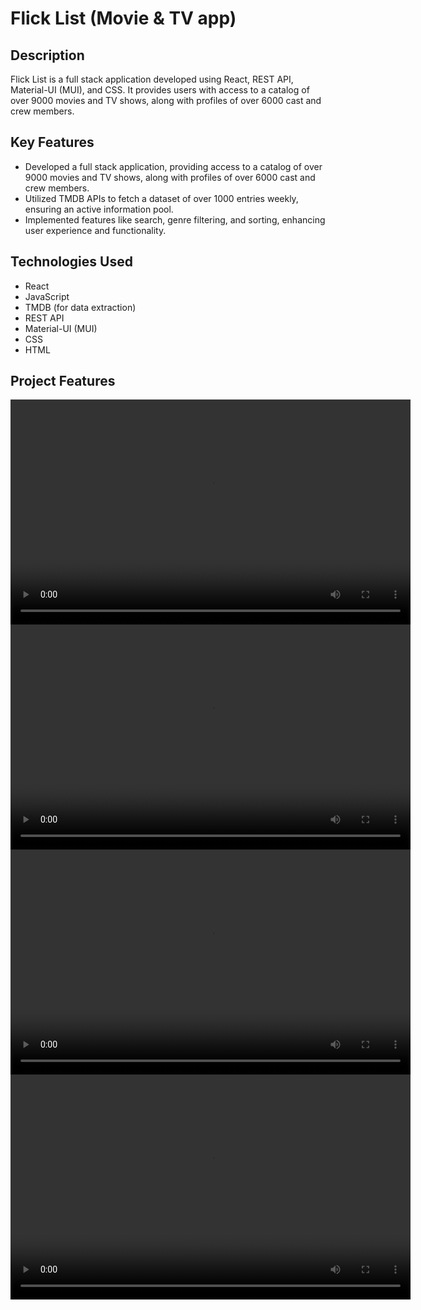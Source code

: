 # Flick List (Movie & TV app)

## Description
Flick List is a full stack application developed using React, REST API, Material-UI (MUI), and CSS. It provides users with access to a catalog of over 9000 movies and TV shows, along with profiles of over 6000 cast and crew members.

## Key Features
- Developed a full stack application, providing access to a catalog of over 9000 movies and TV shows, along with profiles of over 6000 cast and crew members.
- Utilized TMDB APIs to fetch a dataset of over 1000 entries weekly, ensuring an active information pool.
- Implemented features like search, genre filtering, and sorting, enhancing user experience and functionality.

## Technologies Used
- React
- JavaScript
- TMDB (for data extraction)
- REST API
- Material-UI (MUI)
- CSS
- HTML


## Project Features

<video width="640" height="360" controls>
  <source src="videos/carosel.mov" type="video/quicktime">
  Your browser does not support the video tag.
</video>

<video width="640" height="360" controls>
  <source src="videos/movie-tvshows.mov" type="video/quicktime">
  Your browser does not support the video tag.
</video>

<video width="640" height="360" controls>
  <source src="videos/Page-change.mov" type="video/quicktime">
  Your browser does not support the video tag.
</video>

<video width="640" height="360" controls>
  <source src="videos/page.mov" type="video/quicktime">
  Your browser does not support the video tag.
</video>


